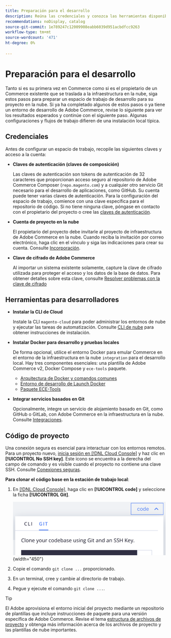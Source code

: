 ```yaml
---
title: Preparación para el desarrollo
description: Reúna las credenciales y conozca las herramientas disponibles para configurar un espacio de trabajo de desarrollo para utilizarlo con su proyecto de infraestructura en la nube de Commerce.
recommendations: noDisplay, catalog
source-git-commit: 1e789247c12009908eabb6039d951acbdfcc9263
workflow-type: tm+mt
source-wordcount: '471'
ht-degree: 0%

---
```


# Preparación para el desarrollo

Tanto si es su primera vez en Commerce como si es el propietario de un Commerce existente que se traslada a la infraestructura en la nube, siga estos pasos para preparar un espacio de trabajo de desarrollo para su proyecto en la nube. Si ya ha completado algunos de estos pasos o ya tiene un entorno de desarrollo de Adobe Commerce, revise lo siguiente para ver los resultados esperados y continúe con el siguiente paso. Algunas configuraciones y flujos de trabajo difieren de una instalación local típica.

## Credenciales

Antes de configurar un espacio de trabajo, recopile las siguientes claves y acceso a la cuenta:

- **Claves de autenticación (claves de composición)**

  Las claves de autenticación son tokens de autenticación de 32 caracteres que proporcionan acceso seguro al repositorio de Adobe Commerce Composer (`repo.magento.com`) y a cualquier otro servicio Git necesario para el desarrollo de aplicaciones, como GitHub. Su cuenta puede tener varias claves de autenticación. Para la configuración del espacio de trabajo, comience con una clave específica para el repositorio de código. Si no tiene ninguna clave, póngase en contacto con el propietario del proyecto o cree las [claves de autenticación](../cloud-guide/development/authentication-keys.md).

- **Cuenta de proyecto en la nube**

  El propietario del proyecto debe invitarle al proyecto de infraestructura de Adobe Commerce en la nube. Cuando reciba la invitación por correo electrónico, haga clic en el vínculo y siga las indicaciones para crear su cuenta. Consulte [Incorporación](onboarding.md).

- **Clave de cifrado de Adobe Commerce**

  Al importar un sistema existente solamente, capture la clave de cifrado utilizada para proteger el acceso y los datos de la base de datos. Para obtener detalles sobre esta clave, consulte [Resolver problemas con la clave de cifrado](https://experienceleague.adobe.com/docs/commerce-knowledge-base/kb/troubleshooting/miscellaneous/resolve-issues-with-encryption-key.html?lang=es)

## Herramientas para desarrolladores

- **Instalar la CLI de Cloud**

  Instale la CLI `magento-cloud` para poder administrar los entornos de nube y ejecutar las tareas de automatización. Consulte [CLI de nube](../cloud-guide/dev-tools/cloud-cli-overview.md) para obtener instrucciones de instalación.

- **Instalar Docker para desarrollo y pruebas locales**

  De forma opcional, utilice el entorno Docker para emular Commerce en el entorno de la infraestructura en la nube `integration` para el desarrollo local. Hay tres componentes esenciales: una plantilla de Adobe Commerce v2, Docker Compose y `ece-tools` paquete.

   - [Arquitectura de Docker y comandos comunes](../cloud-guide/dev-tools/cloud-docker.md)
   - [Entorno de desarrollo de Launch Docker](https://developer.adobe.com/commerce/cloud-tools/docker/setup/)
   - [Paquete ECE-Tools](../cloud-guide/dev-tools/package-overview.md)

- **Integrar servicios basados en Git**

  Opcionalmente, integre un servicio de alojamiento basado en Git, como GitHub o GitLab, con Adobe Commerce en la infraestructura en la nube. Consulte [Integraciones](../cloud-guide/integrations/overview.md).

## Código de proyecto

Una conexión segura es esencial para interactuar con los entornos remotos. Para un proyecto nuevo, [inicia sesión en [!DNL Cloud Console]](https://console.adobecommerce.com) y haz clic en **[!UICONTROL No SSH key]**. Este icono se encuentra a la derecha del campo de comando y es visible cuando el proyecto no contiene una clave SSH. Consulte [Conexiones seguras](../cloud-guide/development/secure-connections.md#add-an-ssh-public-key-to-your-account).

**Para clonar el código base en la estación de trabajo local**:

1. En [[!DNL Cloud Console]](https://console.adobecommerce.com), haga clic en **[!UICONTROL code]** y seleccione la ficha **[!UICONTROL Git]**.

   ![Clonar el código](../assets/ui-git-code.png){width="450"}

1. Copie el comando `git clone ...` proporcionado.

1. En un terminal, cree y cambie al directorio de trabajo.

1. Pegue y ejecute el comando `git clone ...`.

>[!TIP]
>
>El Adobe aprovisiona el entorno inicial del proyecto mediante un repositorio de plantillas que incluye instrucciones de paquete para una versión específica de Adobe Commerce. Revise el tema [estructura de archivos de proyecto](../cloud-guide/project/file-structure.md) y obtenga más información acerca de los archivos de proyecto y las plantillas de nube importantes.
